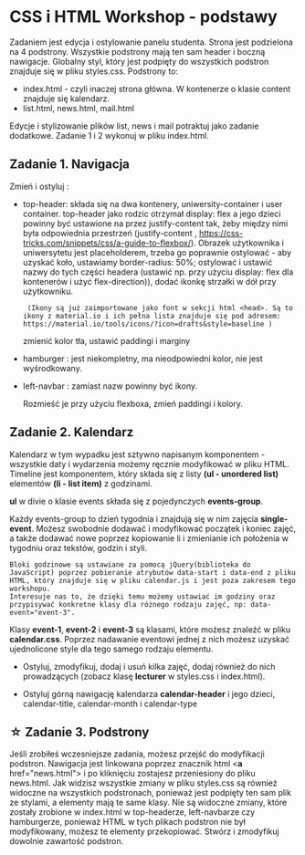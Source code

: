 # CSS i HTML Workshop - podstawy

Zadaniem jest edycja i ostylowanie panelu studenta.
Strona jest podzielona na 4 podstrony. Wszystkie podstrony mają ten sam header i boczną nawigacje.
Globalny styl, który jest podpięty do wszystkich podstron znajduje się w pliku styles.css.
Podstrony to: 
- index.html - czyli inaczej strona główna. W kontenerze o klasie content znajduje się kalendarz. 
-  list.html, news.html, mail.html
  
Edycje i stylizowanie plików list, news i mail potraktuj jako zadanie dodatkowe. Zadanie 1 i 2 wykonuj w pliku index.html.

## Zadanie 1. Navigacja
Zmień i ostyluj :
- top-header: 
  składa się na dwa kontenery, uniwersity-container i user container.
  top-header jako rodzic otrzymał display: flex a jego dzieci powinny być ustawione na przez justify-content tak, żeby między nimi była odpowiednia przestrzeń
  (justify-content , https://css-tricks.com/snippets/css/a-guide-to-flexbox/).
  Obrazek użytkownika i uniwersytetu jest placeholderem, trzeba go poprawnie ostylować - aby uzyskać koło, ustawiamy border-radius: 50%;
  ostylować i ustawić nazwy do tych części headera (ustawić np. przy użyciu display: flex dla kontenerów i użyć flex-direction)), dodać ikonkę strzałki w dół przy użytkowniku.
  
       (Ikony są już zaimportowane jako font w sekcji html <head>. Są to ikony z material.io i ich pełna lista znajduje się pod adresem: https://material.io/tools/icons/?icon=drafts&style=baseline )
  zmienić kolor tła, ustawić paddingi i marginy
- hamburger : jest niekompletny, ma nieodpowiedni kolor, nie jest wyśrodkowany.
- left-navbar : zamiast nazw powinny być ikony. 
   
   Rozmieść je przy użyciu flexboxa, zmień paddingi i kolory.


 ## Zadanie 2. Kalendarz
 Kalendarz w tym wypadku jest sztywno napisanym komponentem - wszystkie daty i wydarzenia możemy ręcznie modyfikować w pliku HTML. 
Timeline jest komponentem, który składa się z listy **(ul - unordered list)** elementów **(li - list item)** z godzinami.

**ul** w divie o klasie events składa się z pojedynczych **events-group**. 

Każdy events-group to dzień tygodnia i znajdują się w nim zajęcia **single-event**. Możesz swobodnie dodawać i modyfikować początek i koniec zajęć, a także dodawać nowe poprzez kopiowanie li i zmienianie ich położenia w tygodniu oraz tekstów, godzin i styli.

    Bloki godzinowe są ustawiane za pomocą jQuery(biblioteka do JavaScript) poprzez pobieranie atrybutów data-start i data-end z pliku HTML, który znajduje się w pliku calendar.js i jest poza zakresem tego workshopu.
    Interesuje nas to, że dzięki temu możemy ustawiać im godziny oraz przypisywać konkretne klasy dla różnego rodzaju zajęć, np: data-event="event-3". 
Klasy **event-1**, **event-2** i **event-3** są klasami, które możesz znaleźć w pliku **calendar.css**. Poprzez nadawanie eventowi jednej z nich możesz uzyskać ujednolicone style dla tego samego rodzaju elementu.

- Ostyluj, zmodyfikuj, dodaj i usuń kilka zajęć, dodaj również do nich prowadzących (zobacz klasę **lecturer** w styles.css i index.html).

- Ostyluj górną nawigację kalendarza **calendar-header** i jego dzieci, calendar-title, calendar-month i calendar-type

##  ☆ Zadanie 3. Podstrony
    
Jeśli zrobiłeś wczesniejsze zadania, możesz przejść do modyfikacji podstron. 
Nawigacja jest linkowana poprzez znacznik html <**a** href="news.html"> i po kliknięciu zostajesz przeniesiony do pliku news.html. 
Jak widzisz wszystkie zmiany w pliku styles.css są również widoczne na wszystkich podstronach, ponieważ jest podpięty ten sam plik ze stylami, a elementy mają te same klasy.
Nie są widoczne zmiany, które zostały zrobione w index.html w top-headerze, left-navbarze czy hamburgerze, ponieważ HTML w tych plikach podstron nie był modyfikowany, możesz te elementy przekopiować.
Stwórz i zmodyfikuj dowolnie zawartość podstron.
